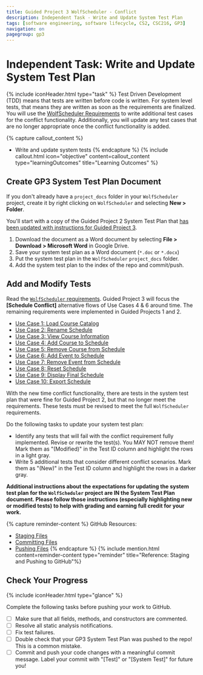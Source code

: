 ```yaml
---
title: Guided Project 3 WolfScheduler - Conflict
description: Independent Task - Write and Update System Test Plan
tags: [software engineering, software lifecycle, CS2, CSC216, GP3]
navigation: on
pagegroup: gp3
---
```


# Independent Task: Write and Update System Test Plan
{% include iconHeader.html type="task" %}
Test Driven Development (TDD) means that tests are written before code is written.  For system level tests, that means they are written as soon as the requirements are finalized. You will use the [WolfScheduler Requirements](../wolf-scheduler/ws-requirements) to write additional test cases for the conflict functionality.  Additionally, you will update any test cases that are no longer appropriate once the conflict functionality is added. 

{% capture callout_content %}
  * Write and update system tests
{% endcapture %}
{% include callout.html icon="objective" content=callout_content type="learningOutcomes" title="Learning Outcomes" %}


## Create GP3 System Test Plan Document
If you don't already have a `project_docs` folder in your `WolfScheduler` project, create it by right clicking on `WolfScheduler` and selecting **New > Folder**. 

You'll start with a copy of the Guided Project 2 System Test Plan that [has been updated with instructions for Guided Project 3](https://docs.google.com/document/d/1tMpkfJVXFHG4XOVE-9Vtj-qNVbM9cgrQfgpf626_600/edit?usp=sharing).  

  1. Download the document as a Word document by selecting **File > Download > Microsoft Word** in Google Drive.
  2. Save your system test plan as a Word document (`*.doc` or `*.docx`) 
  3. Put the system test plan in the `WolfScheduler` `project_docs` folder. 
  4. Add the system test plan to the index of the repo and commit/push.  


## Add and Modify Tests
Read the [`WolfScheduler` requirements](../wolf-scheduler/ws-requirements).  Guided Project 3 will focus the **[Schedule Conflict]** alternative flows of Use Cases 4 & 6 around time.  The remaining requirements were implemented in Guided Projects 1 and 2.
  
  * [Use Case 1: Load Course Catalog](../wolf-scheduler/ws-requirements#uc1)
  * [Use Case 2: Rename Schedule](../wolf-scheduler/ws-requirements#uc2)
  * [Use Case 3: View Course Information](../wolf-scheduler/ws-requirements#uc3)
  * [Use Case 4: Add Course to Schedule](../wolf-scheduler/ws-requirements#uc4)
  * [Use Case 5: Remove Course from Schedule](../wolf-scheduler/ws-requirements#uc5)
  * [Use Case 6: Add Event to Schedule](../wolf-scheduler/ws-requirements#uc6)
  * [Use Case 7: Remove Event from Schedule](../wolf-scheduler/ws-requirements#uc7)
  * [Use Case 8: Reset Schedule](../wolf-scheduler/ws-requirements#uc8)
  * [Use Case 9: Display Final Schedule](../wolf-scheduler/ws-requirements#uc9)
  * [Use Case 10: Export Schedule](../wolf-scheduler/ws-requirements#uc10)

With the new time conflict functionality, there are tests in the system test plan that were fine for Guided Project 2, but that no longer meet the requirements.  These tests must be revised to meet the full `WolfScheduler` requirements.

Do the following tasks to update your system test plan:

  * Identify any tests that will fail with the conflict requirement fully implemented. Revise or rewrite the test(s).  You MAY NOT remove them!  Mark them as "(Modified)" in the Test ID column and highlight the rows in a light gray.
  * Write 5 additional tests that consider different conflict scenarios.  Mark them as "(New)" in the Test ID column and highlight the rows in a darker gray.
  
**Additional instructions about the expectations for updating the system test plan for the `WolfScheduler` project are IN the System Test Plan document.  Please follow those instructions (especially highlighting new or modified tests) to help with grading and earning full credit for your work.**
  

{% capture reminder-content %} 
GitHub Resources:

  * [Staging Files](https://pages.github.ncsu.edu/engr-csc-software-development/practices-tools/git/git-staging)
  * [Committing Files](https://pages.github.ncsu.edu/engr-csc-software-development/practices-tools/git/git-commit)
  * [Pushing Files](https://pages.github.ncsu.edu/engr-csc-software-development/practices-tools/git/git-push)
{% endcapture %} {% include mention.html content=reminder-content type="reminder" title="Reference: Staging and Pushing to GitHub"%} 
## Check Your Progress
{% include iconHeader.html type="glance" %}

Complete the following tasks before pushing your work to GitHub.

  - [ ] Make sure that all fields, methods, and constructors are commented.
  - [ ] Resolve all static analysis notifications.
  - [ ] Fix test failures.
  - [ ] Double check that your GP3 System Test Plan was pushed to the repo!  This is a common mistake.
  - [ ] Commit and push your code changes with a meaningful commit message.  Label your commit with "[Test]" or "[System Test]" for future you!
